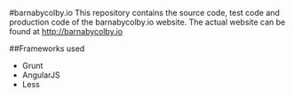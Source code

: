 #barnabycolby.io
This repository contains the source code, test code and production code of the barnabycolby.io website. The actual website can be found at http://barnabycolby.io

##Frameworks used
* Grunt
* AngularJS
* Less
